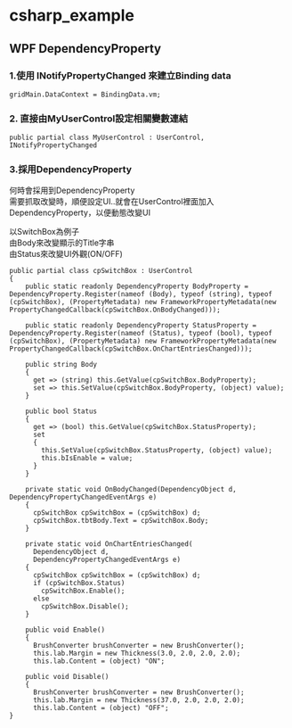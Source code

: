 # csharp_example


## WPF DependencyProperty

### 1.使用 INotifyPropertyChanged 來建立Binding data

```
gridMain.DataContext = BindingData.vm;
```

### 2. 直接由MyUserControl設定相關變數連結

```
public partial class MyUserControl : UserControl, INotifyPropertyChanged
```

### 3.採用DependencyProperty

何時會採用到DependencyProperty  
需要抓取改變時，順便設定UI..就會在UserControl裡面加入DependencyProperty，以便動態改變UI  

以SwitchBox為例子  
由Body來改變顯示的Title字串  
由Status來改變UI外觀(ON/OFF)  
```
public partial class cpSwitchBox : UserControl
{
	public static readonly DependencyProperty BodyProperty = DependencyProperty.Register(nameof (Body), typeof (string), typeof (cpSwitchBox), (PropertyMetadata) new FrameworkPropertyMetadata(new PropertyChangedCallback(cpSwitchBox.OnBodyChanged)));

    public static readonly DependencyProperty StatusProperty = DependencyProperty.Register(nameof (Status), typeof (bool), typeof (cpSwitchBox), (PropertyMetadata) new FrameworkPropertyMetadata(new PropertyChangedCallback(cpSwitchBox.OnChartEntriesChanged)));

    public string Body
    {
      get => (string) this.GetValue(cpSwitchBox.BodyProperty);
      set => this.SetValue(cpSwitchBox.BodyProperty, (object) value);
    }

    public bool Status
    {
      get => (bool) this.GetValue(cpSwitchBox.StatusProperty);
      set
      {
        this.SetValue(cpSwitchBox.StatusProperty, (object) value);
        this.bIsEnable = value;
      }
    }

    private static void OnBodyChanged(DependencyObject d, DependencyPropertyChangedEventArgs e)
    {
      cpSwitchBox cpSwitchBox = (cpSwitchBox) d;
      cpSwitchBox.tbtBody.Text = cpSwitchBox.Body;
    }

    private static void OnChartEntriesChanged(
      DependencyObject d,
      DependencyPropertyChangedEventArgs e)
    {
      cpSwitchBox cpSwitchBox = (cpSwitchBox) d;
      if (cpSwitchBox.Status)
        cpSwitchBox.Enable();
      else
        cpSwitchBox.Disable();
    }

    public void Enable()
    {
      BrushConverter brushConverter = new BrushConverter();
      this.lab.Margin = new Thickness(3.0, 2.0, 2.0, 2.0);
      this.lab.Content = (object) "ON";

    public void Disable()
    {
      BrushConverter brushConverter = new BrushConverter();
      this.lab.Margin = new Thickness(37.0, 2.0, 2.0, 2.0);
      this.lab.Content = (object) "OFF";     
}
```

[1]:https://ascii-iicsa.blogspot.com/2014/08/dependencyproperty.html
